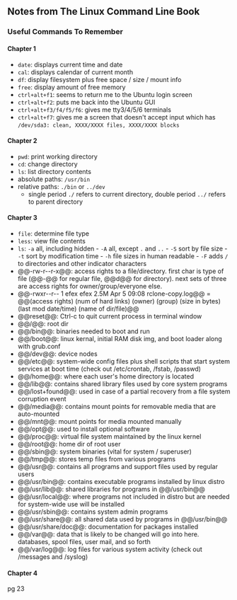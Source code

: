 ## Notes from The Linux Command Line Book

### Useful Commands To Remember

#### Chapter 1

- `date`: displays current time and date
- `cal`: displays calendar of current month
- `df`: display filesystem plus free space / size / mount info
- `free`: display amount of free memory
- `ctrl+alt+f1`: seems to return me to the Ubuntu login screen
- `ctrl+alt+f2`: puts me back into the Ubuntu GUI
- `ctrl+alt+f3/f4/f5/f6`: gives me tty3/4/5/6 terminals
- `ctrl+alt+f7`: gives me a screen that doesn't accept input which has `/dev/sda3: clean, XXXX/XXXX files, XXXX/XXXX blocks`

#### Chapter 2

- `pwd`: print working directory
- `cd`: change directory
- `ls`: list directory contents
- absolute paths: `/usr/bin`
- relative paths: `./bin` or `../dev`
  - single period `./` refers to current directory, double period `../` refers to parent directory

#### Chapter 3

- `file`: determine file type
- `less`: view file contents
- `ls`: `-a` all, including hidden - `-A` all, except `.` and `..` - `-S` sort by file size - `-t` sort by modification time - `-h` file sizes in human readable - `-F` adds `/` to directories and other indicator characters
- @@-rw-r--r-x@@: access rights to a file/directory. first char is type of file (@@-@@ for regular file, @@d@@ for directory). next sets of three are access rights for owner/group/everyone else.
- @@-rwxr--r-- 1 efex efex 2.5M Apr 5 09:08 rclone-copy.log@@ = @@(access rights) (num of hard links) (owner) (group) (size in bytes) (last mod date/time) (name of dir/file)@@
- @@reset@@: Ctrl-c to quit current process in terminal window
- @@/@@: root dir
- @@/bin@@: binaries needed to boot and run
- @@/boot@@: linux kernal, initial RAM disk img, and boot loader along with grub.conf
- @@/dev@@: device nodes
- @@/etc@@: system-wide config files plus shell scripts that start system services at boot time (check out /etc/crontab, /fstab, /passwd)
- @@/home@@: where each user's home directory is located
- @@/lib@@: contains shared library files used by core system programs
- @@/lost+found@@: used in case of a partial recovery from a file system corruption event
- @@/media@@: contains mount points for removable media that are auto-mounted
- @@/mnt@@: mount points for media mounted manually
- @@/opt@@: used to install optional software
- @@/proc@@: virtual file system maintained by the linux kernel
- @@/root@@: home dir of root user
- @@/sbin@@: system binaries (vital for system / superuser)
- @@/tmp@@: stores temp files from various programs
- @@/usr@@: contains all programs and support files used by regular users
- @@/usr/bin@@: contains executable programs installed by linux distro
- @@/usr/lib@@: shared libraries for programs in @@/usr/bin@@
- @@/usr/local@@: where programs not included in distro but are needed for system-wide use will be installed
- @@/usr/sbin@@: contains system admin programs
- @@/usr/share@@: all shared data used by programs in @@/usr/bin@@
- @@/usr/share/doc@@: documentation for packages installed
- @@/var@@: data that is likely to be changed will go into here. databases, spool files, user mail, and so forth
- @@/var/log@@: log files for various system activity (check out /messages and /syslog)

#### Chapter 4

pg 23

